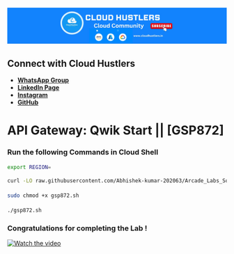 
![API Gateway Banner](https://github.com/Abhiraj-1604/gcsbucket/blob/cd5a79c3b8251e85303f240c57d6a25411449897/channels4_banner.jpg)
## Connect with Cloud Hustlers

- [**WhatsApp Group**](https://whatsapp.cloudhustlers.in)  
- [**LinkedIn Page**](https://in.linkedin.com/company/cloud-hustlers)  
- [**Instagram**](https://instagram.com/cloud_hustlers)  
- [**GitHub**](https://github.com/CloudHustlers-Official)  





# API Gateway: Qwik Start || [GSP872]

### Run the following Commands in Cloud Shell

```bash
export REGION=
```

```bash
curl -LO raw.githubusercontent.com/Abhishek-kumar-202063/Arcade_Labs_Solutions/main/API%20Gateway%20Qwik%20Start/gsp872.sh

sudo chmod +x gsp872.sh

./gsp872.sh
```

### Congratulations for completing the Lab !

[![Watch the video](https://img.youtube.com/vi/ATIi1HbTyQc/0.jpg)](https://youtu.be/ATIi1HbTyQc?si=HS5O17FfsPBee12J)

